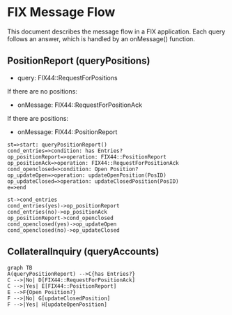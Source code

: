 # FIX Message Flow

This document describes the message flow in a FIX application. Each query follows an answer, which is handled by an onMessage() function.



## PositionReport (queryPositions)

- query: FIX44::RequestForPositions

If there are no positions:

- onMessage: FIX44::RequestForPositionAck

If there are positions:

- onMessage: FIX44::PositionReport

```flow
st=>start: queryPositionReport()
cond_entries=>condition: has Entries?
op_positionReport=>operation: FIX44::PositionReport
op_positionAck=>operation: FIX44::RequestForPositionAck
cond_openclosed=>condition: Open Position?
op_updateOpen=>operation: updateOpenPosition(PosID)
op_updateClosed=>operation: updateClosedPosition(PosID)
e=>end

st->cond_entries
cond_entries(yes)->op_positionReport
cond_entries(no)->op_positionAck
op_positionReport->cond_openclosed
cond_openclosed(yes)->op_updateOpen
cond_openclosed(no)->op_updateClosed
```



## CollateralInquiry (queryAccounts)

```mermaid
graph TB
A(queryPositionReport) -->C{has Entries?}
C -->|No| D[FIX44::RequestForPositionAck]
C -->|Yes| E[FIX44::PositionReport]
E -->F{Open Position?}
F -->|No| G[updateClosedPosition]
F -->|Yes| H[updateOpenPosition]
```

